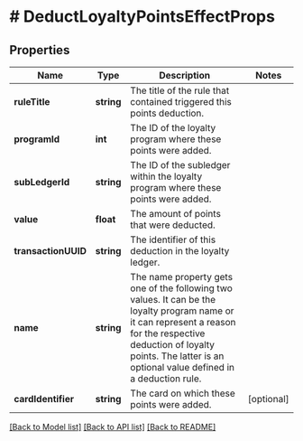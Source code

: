 # # DeductLoyaltyPointsEffectProps

## Properties

Name | Type | Description | Notes
------------ | ------------- | ------------- | -------------
**ruleTitle** | **string** | The title of the rule that contained triggered this points deduction. | 
**programId** | **int** | The ID of the loyalty program where these points were added. | 
**subLedgerId** | **string** | The ID of the subledger within the loyalty program where these points were added. | 
**value** | **float** | The amount of points that were deducted. | 
**transactionUUID** | **string** | The identifier of this deduction in the loyalty ledger. | 
**name** | **string** | The name property gets one of the following two values. It can be the loyalty program name or it can represent a reason for the respective deduction of loyalty points. The latter is an optional value defined in a deduction rule. | 
**cardIdentifier** | **string** | The card on which these points were added. | [optional] 

[[Back to Model list]](../../README.md#documentation-for-models) [[Back to API list]](../../README.md#documentation-for-api-endpoints) [[Back to README]](../../README.md)



